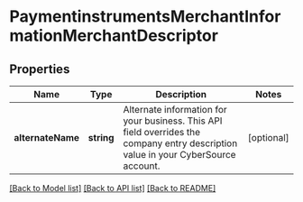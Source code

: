 # PaymentinstrumentsMerchantInformationMerchantDescriptor

## Properties
Name | Type | Description | Notes
------------ | ------------- | ------------- | -------------
**alternateName** | **string** | Alternate information for your business. This API field overrides the company entry description value in your CyberSource account. | [optional] 

[[Back to Model list]](../README.md#documentation-for-models) [[Back to API list]](../README.md#documentation-for-api-endpoints) [[Back to README]](../README.md)


